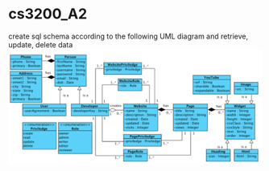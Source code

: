 # cs3200_A2

create sql schema according to the following UML diagram and retrieve, update, delete data
![alt text](https://github.com/averywpx/cs3200_A2/blob/main/3200_hw02.png)
